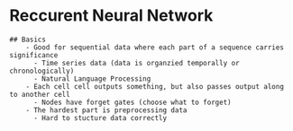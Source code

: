# Reccurent Neural Network
    ## Basics
        - Good for sequential data where each part of a sequence carries significance
          - Time series data (data is organzied temporally or chronologically)
          - Natural Language Processing
        - Each cell cell outputs something, but also passes output along to another cell
          - Nodes have forget gates (choose what to forget)
        - The hardest part is preprocessing data 
          - Hard to stucture data correctly